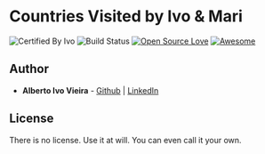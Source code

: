 # Countries Visited by Ivo & Mari

![Certified By Ivo](https://img.shields.io/badge/Certified%20By-Ivo-blue.svg)
![Build Status](https://api.travis-ci.org/albertoivo/neighborhood-map-react-fullstacknd.svg?branch=nossas-rotas-map)
[![Open Source Love](https://badges.frapsoft.com/os/v2/open-source.svg?v=102)](https://github.com/ellerbrock/open-source-badge/)
[![Awesome](https://cdn.rawgit.com/sindresorhus/awesome/d7305f38d29fed78fa85652e3a63e154dd8e8829/media/badge.svg)](https://github.com/sindresorhus/awesome)


## Author

* **Alberto Ivo Vieira** - [Github](https://github.com/albertoivo) | [LinkedIn](https://www.linkedin.com/in/alberto-ivo-vieira/)

## License

There is no license. Use it at will. You can even call it your own.
